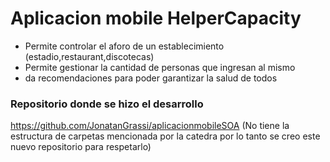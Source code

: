 # Aplicacion mobile HelperCapacity

* Permite controlar el aforo de un establecimiento (estadio,restaurant,discotecas)
* Permite gestionar la cantidad de personas que ingresan al mismo
* da recomendaciones para poder garantizar la salud de todos

### Repositorio donde se hizo el desarrollo 
https://github.com/JonatanGrassi/aplicacionmobileSOA
(No tiene la estructura de carpetas mencionada por la catedra por lo tanto se creo este nuevo repositorio para respetarlo)

